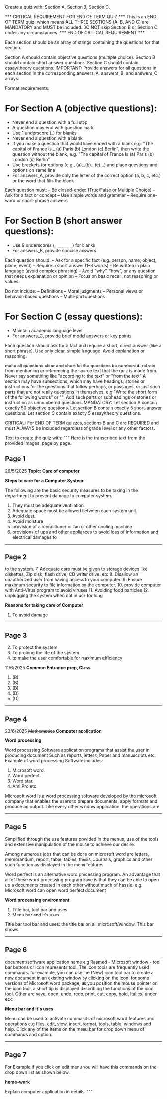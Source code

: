 

Create a quiz with:
Section A, Section B, Section C.


*** CRITICAL REQUIREMENT FOR END OF TERM QUIZ ***
This is an END OF TERM quiz, which means ALL THREE SECTIONS (A, B, AND C) are MANDATORY and MUST be included.
DO NOT skip Section B or Section C under any circumstances.
*** END OF CRITICAL REQUIREMENT ***


Each section should be an array of strings containing the questions for that section.

Section A should contain objective questions (multiple choice).
Section B should contain short answer questions.
Section C should contain essay/theory questions.
IMPORTANT: Provide answers for all questions in each section in the corresponding answers_A, answers_B, and answers_C arrays.

Format requirements:

# For Section A (objective questions):
- Never end a question with a full stop
- A question may end with question mark
- Use 1 underscore (_) for blanks
- Never end a question with a blank
- If you make a question that would have ended with a blank e.g. "The capital of France is _ (a) Paris (b) London (c) Berlin", then write the question without the blank, e.g. "The capital of France is (a) Paris (b) London (c) Berlin"
- Use brackets for options (e.g., (a)...(b)...(c)...) and place questions and options on same line
- For answers_A, provide only the letter of the correct option (a, b, c, etc.) or the word that fills the blank


Each question must:
– Be closed-ended (True/False or Multiple Choice)
– Ask for a fact or concept
– Use simple words and grammar
– Require one-word or short-phrase answers



# For Section B (short answer questions):
- Use 9 underscores (_________) for blanks
- For answers_B, provide concise answers


Each question should:
– Ask for a specific fact (e.g. person, name, object, place, event)
– Require a short answer (1–3 words)
– Be written in plain language (avoid complex phrasing)
– Avoid “why”, “how”, or any question that needs explanation or opinion
– Focus on basic recall, not reasoning or values

Do not include:
– Definitions
– Moral judgments
– Personal views or behavior-based questions
– Multi-part questions




# For Section C (essay questions):
- Maintain academic language level
- For answers_C, provide brief model answers or key points

Each question should ask for a fact and require a short, direct answer (like a short phrase). Use only clear, simple language. Avoid explanation or reasoning.




make all questions clear and short
let the questions be numbered.
refrain from mentioning or referencing the source text that the quiz is made from. Never say something like "according to the text" or "from the text"
A section may have subsections, which may have headings, stories or instructions for the questions that follow perhaps, or passages, or just such parts that are not really questions in themselves, e.g "Write the short form of the following words" or "<a story required for the questions in this section to be answered>". Add such parts or subheadings or stories or instruction as unnumbered questions.
MANDATORY: Let section A contain exactly 50 objective questions. Let section B contain exactly 5 short-answer questions. Let section C contain exactly 5 essay/theory questions.

CRITICAL: For END OF TERM quizzes, sections B and C are REQUIRED and must ALWAYS be included regardless of grade level or any other factors.

Text to create the quiz with:
  """
  Here is the transcribed text from the provided images, page by page.

## Page 1

26/5/2025
**Topic: Care of computer**

**Steps to care for a Computer System:**

The following are the basic security measures to be taking in the department to prevent damage to computer system.

1. They must be adequate ventilation.
2. Adequate space must be allowed between each system unit.
3. Avoid dust.
4. Avoid moisture
5. provision of airconditioner or fan or other cooling machine
6. provisions of ups and other appliances to avoid loss of information and electrical damages to

---

## Page 2

to the system.
7. Adequate care must be given to storage devices like diskettes, Zip disk, flash drive, CD writer drive. etc
8. Disallow an unauthorized user from having access to your computer.
9. Ensure maximum security to file information on the computer.
10. provide computer with Anti-Virus program to avoid viruses
11. Avoiding food particles
12. unplugging the system when not in use for long

**Reasons for taking care of Computer**

1. To avoid damage

---

## Page 3

2. To protect the system
3. To prolong the life of the system
4. to make the user comfortable for maximum efficiency

11/6/2025
**Common Entrance prep, Class**

1. (B)
2. (B)
3. (B)
4. (D)
5. (D)

---

## Page 4

23/6/2025
~~Mathematics~~
**Computer application**

**Word processing**

Word processing Software application programs that assist the user in producing document Such as reports, letters, Paper and manuscripts etc. Example of word processing Software includes:

1. Microsoft word.
2. Word perfect.
3. Word star.
4. Ami Pro etc

Microsoft word is a word processing software developed by the microsoft company that enables the users to prepare documents, apply formats and produce an output. Like every other window application, the operations are

---

## Page 5

Simplified through the use features provided in the menus, use of the tools and extensive manipulation of the mouse to achieve our desire.

Among numerous jobs that can be done on microsoft word are letters, memorandum, report, table, tables, thesis, Journals, graphics and other such function as displayed in the menu features

Word perfect is an alternative word processing program. An advantage that all of these word processing program have is that they can be able to open up a documents created in each other without much of hassle. e.g. Microsoft word can open word perfect document

**Word processing environment**

1. Title bar, tool bar and uses
2. Menu bar and it's uses.

Title bar tool bar and uses: the title bar on all microsoft/window. This bar shows

---

## Page 6

document/software application name e.g Rasmed - Microsoft window - tool bar buttons or icon represents tool. The icon tools are frequently used commands. for example, you can use the (New) icon tool bar to create a new document in an existing window by clicking on the icon. for some versions of Microsoft word package, as you position the mouse pointer on the icon tool, a short tip is displayed describing the functions of the icon tool. Other are save, open, undo, redo, print, cut, copy, bold, Italics, under et.c

**Menu bar and it's uses**

Menu can be used to activate commands of microsoft word features and operations e.g files, edit, view, insert, format, tools, table, windows and help. Click any of the Items on the menu bar for drop down menu of commands and option.

---

## Page 7

For Example if you click on edit menu you will have this commands on the drop down list as shown below.

**home-work**

Explain computer application in details.
 """
